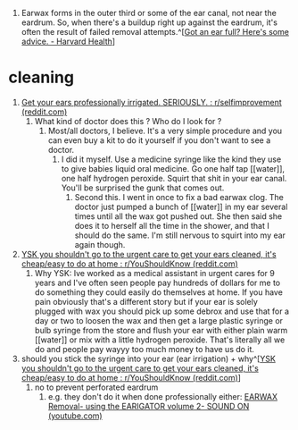 1. Earwax forms in the outer third or some of the ear canal, not near the eardrum. So, when there's a buildup right up against the eardrum, it's often the result of failed removal attempts.^[[Got an ear full? Here's some advice. - Harvard Health](https://www.health.harvard.edu/staying-healthy/got-an-ear-full-heres-some-advice-for-ear-wax-removal)]

# cleaning
1. [Get your ears professionally irrigated. SERIOUSLY. : r/selfimprovement (reddit.com)](https://www.reddit.com/r/selfimprovement/comments/e83tsd/get_your_ears_professionally_irrigated_seriously/)
	1. What kind of doctor does this ? Who do I look for ?
		1. Most/all doctors, I believe. It's a very simple procedure and you can even buy a kit to do it yourself if you don't want to see a doctor.
			1. I did it myself. Use a medicine syringe like the kind they use to give babies liquid oral medicine. Go one half tap [[water]], one half hydrogen peroxide. Squirt that shit in your ear canal. You'll be surprised the gunk that comes out.
				1. Second this. I went in once to fix a bad earwax clog. The doctor just pumped a bunch of [[water]] in my ear several times until all the wax got pushed out. She then said she does it to herself all the time in the shower, and that I should do the same. I'm still nervous to squirt into my ear again though.
2. [YSK you shouldn't go to the urgent care to get your ears cleaned, it's cheap/easy to do at home : r/YouShouldKnow (reddit.com)](https://www.reddit.com/r/YouShouldKnow/comments/jivi85/ysk_you_shouldnt_go_to_the_urgent_care_to_get/)
	1. Why YSK: Ive worked as a medical assistant in urgent cares for 9 years and I've often seen people pay hundreds of dollars for me to do something they could easily do themselves at home. If you have pain obviously that's a different story but if your ear is solely plugged with wax you should pick up some debrox and use that for a day or two to loosen the wax and then get a large plastic syringe or bulb syringe from the store and flush your ear with either plain warm [[water]] or mix with a little hydrogen peroxide. That's literally all we do and people pay wayyy too much money to have us do it.
2. should you stick the syringe into your ear (ear irrigation) + why^[[YSK you shouldn't go to the urgent care to get your ears cleaned, it's cheap/easy to do at home : r/YouShouldKnow (reddit.com)](https://www.reddit.com/r/YouShouldKnow/comments/jivi85/ysk_you_shouldnt_go_to_the_urgent_care_to_get/)]
	1. no to prevent perforated eardrum
		1. e.g. they don't do it when done professionally either: [EARWAX Removal- using the EARIGATOR volume 2- SOUND ON (youtube.com)](https://www.youtube.com/watch?v=Tmdl2APkTzk)